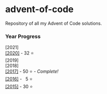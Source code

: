 # advent-of-code
 Repository of all my Advent of Code solutions.
### Year Progress
 [2021]  
 [[2020]](2020) - 32 :star:  
 [2019]  
 [2018]  
 [[2017]](2017) - 50 :star: - *Complete!*  
 [[2016]](2016) - &nbsp; 5 :star:  
 [[2015]](2015) - 30 :star:  

  


